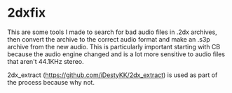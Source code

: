 # 2dxfix

This are some tools I made to search for bad audio files in .2dx archives, then convert the archive to the correct audio format and make an .s3p archive from the new audio.
This is particularly important starting with CB because the audio engine changed and is a lot more sensitive to audio files that aren't 44.1KHz stereo.

2dx_extract (https://github.com/iDestyKK/2dx_extract) is used as part of the process because why not.